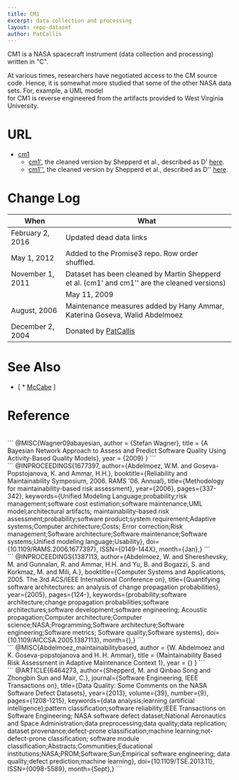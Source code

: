 ```yaml
---
title: CM1
excerpt: data collection and processing
layout: repo-dataset
author: PatCallis
---
```



CM1 is a NASA spacecraft instrument (data collection and processing) written in "C".


At various times, researchers have negotiated access to the CM source code. Hence, it is somewhat more studied that some of the other NASA data sets. For, example, a UML model  
for CM1 is reverse engineered from the artifacts provided to West Virginia University.


# URL

* [cm1](https://terapromise.csc.ncsu.edu:8443/svn/repo/defect/mccabehalsted/cm/cm1/)
    * [cm1'](https://terapromise.csc.ncsu.edu:8443/svn/repo/defect/mccabehalsted/cm/cm1/d), the cleaned version by Shepperd et al., described as D' [here](http://nasa-softwaredefectdatasets.wikispaces.com/home).
    * [cm1''](https://terapromise.csc.ncsu.edu:8443/svn/repo/defect/mccabehalsted/cm/cm1/dd), the cleaned version by Shepperd et al., described as D'' [here](http://nasa-softwaredefectdatasets.wikispaces.com/home).


# Change Log

When | What
--- | ----
February 2, 2016 | Updated dead data links
May 1, 2012 | Added to the Promise3 repo. Row order shuffled.
November 1, 2011 | Dataset has been cleaned by Martin Shepperd et al. (cm1' and cm1'' are the cleaned versions)
|| May 11, 2009|| Bayes net material added by Stefan Wagner ||
August, 2006 | Maintenance measures added by Hany Ammar, Katerina Goseva, Walid Abdelmoez
December 2, 2004 | Donated by [PatCallis](/repo/people/data-donors/promise3.html)


# See Also

  * [ * [McCabe](/repo/defect/tut.html)
]


# Reference

<br>
```
@MISC{Wagner09abayesian,
    author = {Stefan Wagner},
    title = {A Bayesian Network Approach to Assess and Predict Software Quality Using Activity-Based Quality Models},
    year = {2009}
}
```
<br>
```
@INPROCEEDINGS{1677397,
author={Abdelmoez, W.M. and Goseva-Popstojanova, K. and Ammar, H.H.},
booktitle={Reliability and Maintainability Symposium, 2006. RAMS '06. Annual},
title={Methodology for maintainability-based risk assessment},
year={2006},
pages={337-342},
keywords={Unified Modeling Language;probability;risk management;software cost estimation;software maintenance;UML model;architectural artifacts;
          maintainability-based risk assessment;probability;software product;system requirement;Adaptive systems;Computer architecture;Costs;
          Error correction;Risk management;Software architecture;Software maintenance;Software systems;Unified modeling language;Usability},
doi={10.1109/RAMS.2006.1677397},
ISSN={0149-144X},
month={Jan},}
```
<br>
```
@INPROCEEDINGS{1387113,
author={Abdelmoez, W. and Shereshevsky, M. and Gunnalan, R. and Ammar, H.H. and Yu, B. and Bogazzi, S. and Korkmaz, M. and Mili, A.},
booktitle={Computer Systems and Applications, 2005. The 3rd ACS/IEEE International Conference on},
title={Quantifying software architectures: an analysis of change propagation probabilities},
year={2005},
pages={124-},
keywords={probability;software architecture;change propagation probabilities;software architectures;software development;software engineering;
          Acoustic propagation;Computer architecture;Computer science;NASA;Programming;Software architecture;Software engineering;Software metrics;
          Software quality;Software systems},
doi={10.1109/AICCSA.2005.1387113},
month={},}
```
<br>
```
  @MISC{Abdelmoez_maintainabilitybased,
      author = {W. Abdelmoez and K. Goseva-popstojanova and H. H. Ammar},
      title = {Maintainability Based Risk Assessment in Adaptive Maintenance Context 1},
      year = {}
  }
```
<br>
```
@ARTICLE{6464273,
author={Shepperd, M. and Qinbao Song and Zhongbin Sun and Mair, C.},
journal={Software Engineering, IEEE Transactions on},
title={Data Quality: Some Comments on the NASA Software Defect Datasets},
year={2013},
volume={39},
number={9},
pages={1208-1215},
keywords={data analysis;learning (artificial intelligence);pattern classification;software reliability;IEEE Transactions on Software Engineering;
          NASA software defect dataset;National Aeronautics and Space Administration;data preprocessing;data quality;data replication;
          dataset provenance;defect-prone classification;machine learning;not-defect-prone classification;
          software module classification;Abstracts;Communities;Educational institutions;NASA;PROM;Software;Sun;Empirical software engineering;
          data quality;defect prediction;machine learning},
doi={10.1109/TSE.2013.11},
ISSN={0098-5589},
month={Sept},}
```
